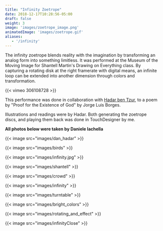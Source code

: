 ```yaml
---
title: "Infinity Zoetrope"
date: 2018-12-17T10:28:56-05:00
draft: false 
weight: 3
image: 'images/zoetrope_image.png'
animatedImage: 'images/zoetrope.gif'
aliases: 
   - '/infinity'
---
```


The infinity zoetrope blends reality with the imagination by transforming an analog form into something limitless.  It was performed at the Museum of the Moving Image for Shantell Martin's Drawing on Everything class. By capturing a rotating disk at the right framerate with digital means, an infinite loop can be extended into another dimension through colors and transformation.

<!--more-->

{{< vimeo 306108728 >}}

This performance was done in collaboration with [Hadar ben Tzur](https://www.hadarbentzur.com/), to a poem by "Proof for the Existence of God" by Jorge Luis Borges.

Illustrations and readings were by Hadar.  Both generating the zoetrope discs, and playing them back was done in TouchDesigner by me.

**All photos below were taken by Daniele Iachella**

{{< image src="images/dan_hadar" >}}

{{< image src="images/birds" >}}

{{< image src="images/infinity.jpg" >}} 

{{< image src="images/shantell" >}}

{{< image src="images/crowd" >}}

{{< image src="images/infinity" >}}

{{< image src="images/turntable" >}}

{{< image src="images/bright_colors" >}} 

{{< image src="images/rotating_and_effect" >}} 

{{< image src="images/infinityClose" >}} 